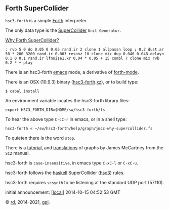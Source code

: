 Forth SuperCollider
-------------------

`hsc3-forth` is a simple [Forth](http://www.forth.org/) interpreter.

The only data type is the [SuperCollider](http://audiosynth.com/) `Unit Generator`.

[Why Forth SuperCollider?](http://rohandrape.net/?t=hsc3-graphs&e=lib/sc/graph/jmcc-why-supercollider.scd)

~~~~
: rvb 5 0 do 0.05 0 0.05 rand.ir 2 clone 1 allpassn loop ; 0.2 dust.ar
50 * 200 3200 rand.ir 0.003 resonz 10 clone mix dup 0.046 0.048 delayn
0.1 0 0.1 rand.ir lfnoise1.kr 0.04 * 0.05 + 15 combl 7 clone mix rvb
0.2 * + play
~~~~

<!-- ![](sw/hsc3-graphs/svg/why-supercollider.svg) -->

There is an hsc3-forth [emacs](http://www.gnu.org/software/emacs/) mode,
a derivative of [forth-mode](http://www.gnu.org/software/gforth/).

There is an OSX (10.9.3) binary
([hsc3-forth](sw/hsc3-forth/osx/hsc3-forth.xz).[xz](http://tukaani.org/xz/)),
or to build type:

~~~~
$ cabal install
~~~~

An environment variable locates the hsc3-forth library files:

~~~~
export HSC3_FORTH_DIR=$HOME/sw/hsc3-forth/fs
~~~~

To hear the above type `C-cC-r` in emacs, or in a shell type:

~~~~
hsc3-forth < ~/sw/hsc3-forth/help/graph/jmcc-why-supercollider.fs
~~~~

To quieten there is the word `stop`.

There is a
[tutorial](http://rohandrape.net/?t=hsc3-forth&e=help/tutorial.fs), and
[translations](http://rohandrape.net/?t=hsc3-forth&e=help/jmcc.fs) of graphs by
James McCartney <!-- (http://audiosynth.com/autobio/emu.jpg) -->
from the `SC2` manual.

hsc3-forth is `case-insensitive`, in emacs type `C-xC-l` or `C-xC-u`.

hsc3-forth follows the [haskell](http://haskell.org/) SuperCollider ([hsc3](?t=hsc3)) rules.

hsc3-forth requires `scsynth` to be listening at the standard UDP port (57110).

<!--
HSC3-FORTH is partial, it is known to work as far as the translated
graphs at [HSC3-GRAPHS](http://rohandrape.net/?t=hsc3-graphs), search for `FS` in the
[INDEX](?t=hsc3-graphs&e=md/ix.md).
-->

<!-- HSC3-FORTH is for [FORTH IMPACT](http://forthimpact.bandcamp.com/). -->

<!--
([AG](http://www.alexandergarsden.com/) and [SD](http://www.samueldunscombe.com/)
-->

initial announcement:
[[local](http://rohandrape.net/?t=hsc3-forth&e=help/announce.text)]
2014-10-15 04:52:53 GMT

<!--
[haskell-art](https://lurk.org/groups/haskell-art/messages/topic/znDbu2Xon6WryqsEvlaZf/),
[gmane](http://article.gmane.org/gmane.comp.lang.haskell.art/1025),
[bham](http://www.listarc.bham.ac.uk/lists/sc-users/msg42055.html)
-->

© [rd](http://rohandrape.net/), 2014-2021, [gpl](http://gnu.org/copyleft/).
